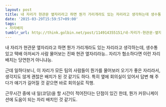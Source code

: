 ```yaml
---
layout: post
title: 내 자리가 현관문 옆자리라고 하면 뭔가 가리개라도 있는 자리라고 생각하는데 생수통 있고
date: '2015-03-29T15:59:57+09:00'
tags:
- 자리배치
tumblr_url: http://think.golbin.net/post/114914355151/내-자리가-현관문-옆자리라고-하면-뭔가-가리개라도-있는-자리라고-생각하는데-생수통-있고
---
```

내 자리가 현관문 옆자리라고 하면 뭔가 가리개라도 있는 자리라고 생각하는데, 생수통 있고 택배 아저씨가 사람 물어보는 진짜 현관 옆자리라능.. 자리가 협소하다면 이런 자리 배치는 당연한거 아니냐능.

근데 일하다보니, 이 자리가 모든 팀의 사람들이 뭔가를 물어보러 오기가 좋은 자리라서, 생각지도 않게 괜찮은 배치가 된 것 같기도 하다. 특히 옆에 회의실이 있어서 답변 해 주다가 얘기가 길어질 것 같으면 바로 회의실로 직행.

근무시간 중에 내 일(코딩)을 할 시간이 적어진다는 단점이 있긴 한데, 뭔가 커뮤니케이션에 도움이 되는 자리 배치인 것 같기도.
